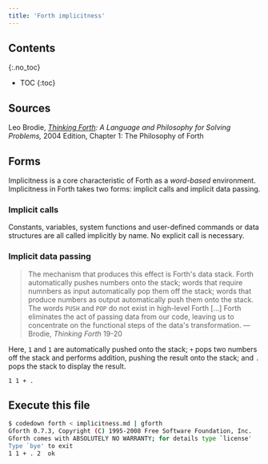 ```yaml
---
title: 'Forth implicitness'
---
```


## Contents
{:.no_toc}

* TOC
{:toc}

## Sources

Leo Brodie, *[Thinking Forth]: A Language and Philosophy for Solving 
Problems,* 2004 Edition, Chapter 1: The Philosophy of Forth

[Thinking Forth]: http://thinking-forth.sourceforge.net/

## Forms

Implicitness is a core characteristic of Forth as a *word-based*
environment. Implicitness in Forth takes two forms: implicit calls and
implicit data passing.

### Implicit calls

Constants, variables, system functions and user-defined commands or
data structures are all called implicitly by name. No explicit call is
necessary.

### Implicit data passing

> The mechanism that produces this effect is Forth's data stack.
> Forth automatically pushes numbers onto the stack; words that require
> numnbers as input automatically pop them off the stack; words that
> produce numbers as output automatically push them onto the stack. The
> words `PUSH` and `POP` do not exist in high-level Forth [...] Forth 
> eliminates the act of passing data from our code, leaving us to
> concentrate on the functional steps of the data's transformation.
—Brodie, *Thinking Forth* 19-20

Here, `1` and `1` are automatically pushed onto the stack; `+` pops
two numbers off the stack and performs addition, pushing the result
onto the stack; and `.` pops the stack to display the result.

```forth
1 1 + .
```

## Execute this file

```sh
$ codedown forth < implicitness.md | gforth
Gforth 0.7.3, Copyright (C) 1995-2008 Free Software Foundation, Inc.
Gforth comes with ABSOLUTELY NO WARRANTY; for details type `license'
Type `bye' to exit
1 1 + . 2  ok
```
